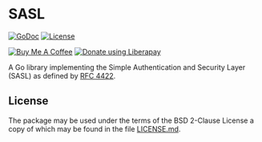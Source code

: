 # SASL

[![GoDoc](https://godoc.org/mellium.im/sasl?status.svg)](https://godoc.org/mellium.im/sasl)
[![License](https://img.shields.io/badge/license-FreeBSD-blue.svg)](https://opensource.org/licenses/BSD-2-Clause)

[![Buy Me A Coffee](https://www.buymeacoffee.com/assets/img/custom_images/purple_img.png)](https://www.buymeacoffee.com/samwhited)
[![Donate using Liberapay](https://liberapay.com/assets/widgets/donate.svg)](https://liberapay.com/SamWhited)


A Go library implementing the Simple Authentication and Security Layer (SASL) as
defined by [RFC 4422][rfc4422].


## License

The package may be used under the terms of the BSD 2-Clause License a copy of
which may be found in the file [LICENSE.md][LICENSE].

[rfc4422]: https://tools.ietf.org/html/rfc4422
[LICENSE]: ./LICENSE.md

